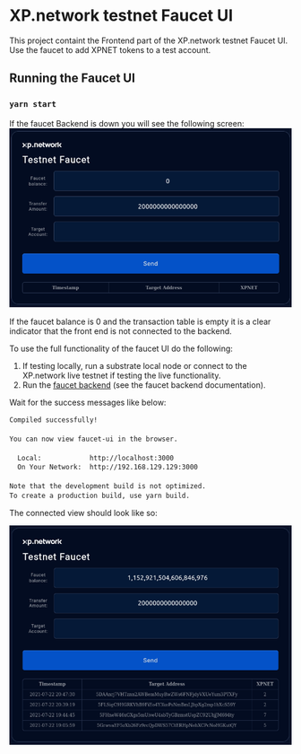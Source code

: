 # XP.network testnet Faucet UI

This project containt the Frontend part of the XP.network testnet Faucet UI.
Use the faucet to add XPNET tokens to a test account.

## Running the Faucet UI

### `yarn start`

If the faucet Backend is down you will see the following screen:
![Backend down](.//public/screens/BE_being_down.png)


If the faucet balance is 0 and the transaction table is empty it is a clear indicator that the front end is not connected to the backend.

To use the full functionality of the faucet UI do the following:

1. If testing locally, run a substrate local node or connect to the XP.network live testnet if testing the live functionality.
2. Run the [faucet backend](https://github.com/xp-network/faucet-backend) (see the faucet backend documentation).

Wait for the success messages like below:

```bash
Compiled successfully!

You can now view faucet-ui in the browser.

  Local:            http://localhost:3000
  On Your Network:  http://192.168.129.129:3000

Note that the development build is not optimized.
To create a production build, use yarn build.
```

The connected view should look like so:

![Backend is up](.//public/screens/BE_is_up.png)